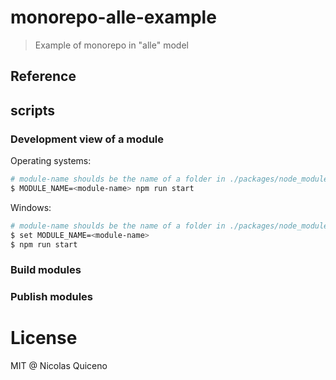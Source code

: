 # monorepo-alle-example

> Example of monorepo in "alle" model

## Reference

<!-- TODO: AÑADIR ENTRADA DEL BLOG -->

## scripts

### Development view of a module

Operating systems:

```bash
# module-name shoulds be the name of a folder in ./packages/node_modules/<module-name>
$ MODULE_NAME=<module-name> npm run start
```

Windows:

```bash
# module-name shoulds be the name of a folder in ./packages/node_modules/<module-name>
$ set MODULE_NAME=<module-name>
$ npm run start
```

### Build modules

<!-- TODO: write this -->

### Publish modules

<!-- TODO: write this -->

# License

MIT @ Nicolas Quiceno

